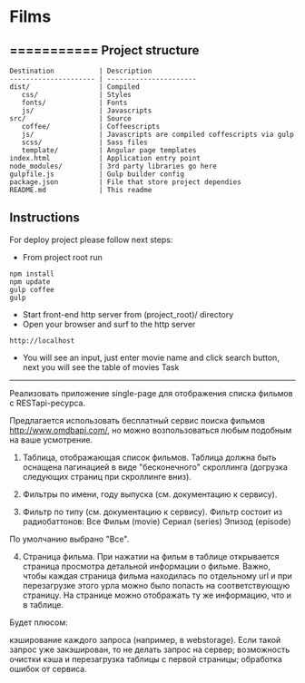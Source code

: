 # Films
===========
Project structure
--------------------
```
Destination           | Description
--------------------- | ----------------------
dist/                 | Compiled
   css/               | Styles
   fonts/             | Fonts
   js/                | Javascripts
src/                  | Source
   coffee/            | Coffeescripts
   js/                | Javascripts are compiled coffescripts via gulp
   scss/              | Sass files
   template/          | Angular page templates
index.html            | Application entry point
node_modules/         | 3rd party libraries go here
gulpfile.js           | Gulp builder config
package.json          | File that store project dependies
README.md             | This readme
```
Instructions
-------------------
For deploy project please follow next steps:
- From project root run
```
npm install
npm update
gulp coffee
gulp
```
- Start front-end http server from (project_root)/ directory
- Open your browser and surf to the http server 
```
http://localhost
```
- You will see an input, just enter movie name and click search button, next you will see the table of movies
Task
--------------------
Реализовать приложение single-page для отображения списка фильмов с RESTapi-ресурса.


Предлагается использовать бесплатный сервис поиска фильмов http://www.omdbapi.com/, но можно возпользоваться любым подобным на ваше усмотрение.


1. Таблица, отображающая список фильмов.
Таблица должна быть оснащена пагинацией в виде "бесконечного" скроллинга (догрузка следующих страниц при скроллинге вниз).


2. Фильтры по имени, году выпуска (см. документацию к сервису).


3. Фильтр по типу (см. документацию к сервису).
Фильтр состоит из радиобаттонов:
Все
Фильм (movie)
Сериал (series)
Эпизод (episode)


По умолчанию выбрано "Все".


4. Страница фильма.
При нажатии на фильм в таблице открывается страница просмотра детальной информации о фильме.
Важно, чтобы каждая страница фильма находилась по отдельному url и при перезагрузке этого урла можно было попасть на соответствующую страницу.
На странице можно отображать ту же информацию, что и в таблице.




Будет плюсом:


кэширование каждого запроса (например, в webstorage). Если такой запрос уже закэширован, то не делать запрос на сервер;
возможность очистки кэша и перезагрузка таблицы с первой страницы;
обработка ошибок от сервиса.
